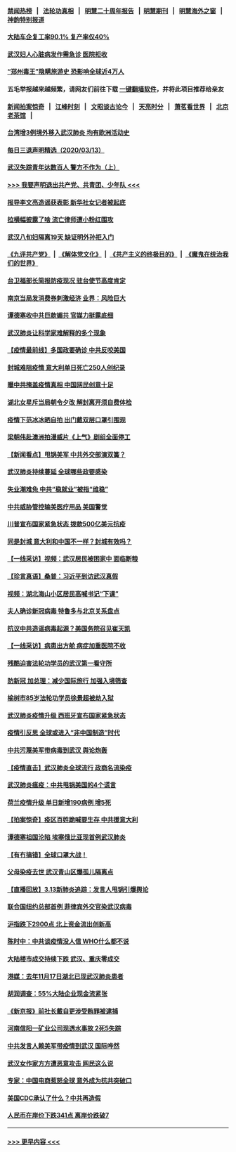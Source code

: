 #### [禁闻热榜](热点新闻.md?=0)  &nbsp;&nbsp;|&nbsp;&nbsp; [法轮功真相](https://github.com/gfw-breaker/truth/blob/master/README.md?=0) &nbsp;&nbsp;|&nbsp;&nbsp; [明慧二十周年报告](https://github.com/gfw-breaker/mh-reports/blob/master/README.md?=0) &nbsp;&nbsp;|&nbsp;&nbsp;[明慧期刊](https://github.com/gfw-breaker/mh-qikan) &nbsp;&nbsp;|&nbsp;&nbsp; [明慧海外之窗](https://github.com/gfw-breaker/mh-news/blob/master/README.md?=0) &nbsp;&nbsp;|&nbsp;&nbsp; [神韵特别报道](https://github.com/gfw-breaker/mh-news/blob/master/shenyun.md?=0)
#### [大陆车企复工率90.1% 复产率仅40%](../pages/nsc413/n11939936.md?t=03142002) 
#### [武汉妇人心脏病发作需急诊 医院拒收](../pages/nsc413/n11939919.md?t=03142002) 
#### [“郑州毒王”隐瞒旅游史 恐影响全球近4万人](../pages/nsc413/n11940024.md?t=03142002) 
#### 五毛举报越来越频繁，请网友们前往下载 [一键翻墙软件](https://github.com/gfw-breaker/ssr-accounts)，并将此项目推荐给亲友
#### [新闻拍案惊奇](https://github.com/gfw-breaker/banned-news/blob/master/pages/link4.md) &nbsp;&nbsp;|&nbsp;&nbsp; [江峰时刻](https://github.com/gfw-breaker/banned-news/blob/master/pages/link4.md) &nbsp;&nbsp;|&nbsp;&nbsp; [文昭谈古论今](https://github.com/gfw-breaker/banned-news/blob/master/pages/link4.md) &nbsp;&nbsp;|&nbsp;&nbsp; [天亮时分](https://github.com/gfw-breaker/banned-news/blob/master/pages/link4.md) &nbsp;&nbsp;|&nbsp;&nbsp; [萧茗看世界](https://github.com/gfw-breaker/banned-news/blob/master/pages/link4.md) &nbsp;&nbsp;|&nbsp;&nbsp; [北京老茶馆](https://github.com/gfw-breaker/banned-news/blob/master/pages/link4.md) &nbsp;&nbsp;|&nbsp;&nbsp; 
#### [台湾增3例境外移入武汉肺炎 均有欧洲活动史](../pages/nsc413/n11939939.md?t=03142002) 
#### [每日三退声明精选（2020/03/13）](../pages/nsc413/n11940013.md?t=03142002) 
#### [武汉失踪青年达数百人 警方不作为（上）](../pages/nsc413/n11939304.md?t=03142002) 
#### [>>> 我要声明退出共产党、共青团、少年队 <<<](https://github.com/begood0513/goodnews/blob/master/quit/letter.md) 
#### [报导李文亮造谣获表彰 新华社女记者被起底](../pages/nsc413/n11939689.md?t=03142002) 
#### [拉横幅披露了啥 流亡律师遭小粉红围攻](../pages/nsc413/n11939635.md?t=03142002) 
#### [武汉八旬妇隔离19天 缺证明外孙拒入门](../pages/nsc413/n11939610.md?t=03142002) 
#### [《九评共产党》](https://github.com/begood0513/9ping.md/blob/master/README.md) &nbsp;|&nbsp; [《解体党文化》](../../../../jtdwh.md/blob/master/README.md)  &nbsp;|&nbsp; [《共产主义的终极目的》](../../../../gczydzjmd.md/blob/master/README.md) &nbsp;|&nbsp; [《魔鬼在统治我们的世界》](../../../../mgztzwmdsj.md/blob/master/README.md) 
#### [台卫福部长简报防疫现况 驻台使节高度肯定](../pages/nsc413/n11939596.md?t=03142002) 
#### [南京当局发消费券刺激经济 业界：风险巨大](../pages/nsc413/n11939302.md?t=03142002) 
#### [谭德塞收中共巨款媚共 官媒力挺露底细](../pages/nsc413/n11939007.md?t=03142002) 
#### [武汉肺炎让科学家难解释的多个现象](../pages/nsc413/n11938553.md?t=03142002) 
#### [【疫情最前线】多国政要确诊 中共反咬美国](../pages/nsc413/n11938734.md?t=03142002) 
#### [封城难阻疫情 意大利单日死亡250人创纪录](../pages/nsc413/n11939185.md?t=03142002) 
#### [曝中共掩盖疫情真相 中国网民创意十足](../pages/nsc413/n11939039.md?t=03142002) 
#### [湖北女星斥当局朝令夕改 解封离开须自费体检](../pages/nsc413/n11938864.md?t=03142002) 
#### [疫情下范冰冰晒自拍 出门戴双层口罩引围观](../pages/nsc413/n11938952.md?t=03142002) 
#### [梁朝伟赴澳洲拍漫威片《上气》剧组全面停工](../pages/nsc413/n11938685.md?t=03142002) 
#### [【新闻看点】甩锅美军 中共外交部演双簧？](../pages/nsc413/n11938828.md?t=03142002) 
#### [武汉肺炎持续蔓延 全球哪些政要感染](../pages/nsc413/n11938672.md?t=03142002) 
#### [失业潮难免 中共“稳就业”被指“维稳”](../pages/nsc413/n11938974.md?t=03142002) 
#### [中共威胁管控输美医疗用品 美国警觉](../pages/nsc413/n11938602.md?t=03142002) 
#### [川普宣布国家紧急状态 拨款500亿美元抗疫](../pages/nsc413/n11939032.md?t=03142002) 
#### [同是封城 意大利和中国不一样？封城有效吗？](../pages/nsc413/n11938855.md?t=03142002) 
#### [【一线采访】视频：武汉居民被困家中 面临断粮](../pages/nsc413/n11938946.md?t=03142002) 
#### [【珍言真语】桑普：习近平到访武汉真假](../pages/nsc413/n11938896.md?t=03142002) 
#### [视频：湖北海山小区居民高喊书记“下课”](../pages/nsc413/n11938914.md?t=03142002) 
#### [夫人确诊新冠病毒 特鲁多与北京关系盘点](../pages/nsc413/n11938748.md?t=03142002) 
#### [抗议中共造谣病毒起源？美国务院召见崔天凯](../pages/nsc413/n11938747.md?t=03142002) 
#### [【一线采访】病患出方舱 病症加重医院不收](../pages/nsc413/n11938627.md?t=03142002) 
#### [残酷迫害法轮功学员的武汉第一看守所](../pages/nsc413/n11935225.md?t=03142002) 
#### [防新冠 加总理：减少国际旅行 加强入境筛查](../pages/nsc413/n11938771.md?t=03142002) 
#### [榆树市85岁法轮功学员徐景超被劫入狱](../pages/nsc413/n11937879.md?t=03142002) 
#### [武汉肺炎疫情升级 西班牙宣布国家紧急状态](../pages/nsc413/n11938701.md?t=03142002) 
#### [疫情引反思 全球或进入“非中国制造”时代](../pages/nsc413/n11938632.md?t=03142002) 
#### [中共污蔑美军带病毒到武汉 舆论炮轰](../pages/nsc413/n11938582.md?t=03142002) 
#### [【疫情直击】武汉肺炎全球流行 政商名流染疫](../pages/nsc413/n11938345.md?t=03142002) 
#### [武汉肺炎瘟疫：中共甩锅美国的4个谎言](../pages/nsc413/n11938370.md?t=03142002) 
#### [荷兰疫情升级 单日新增190病例 增5死](../pages/nsc413/n11938364.md?t=03142002) 
#### [【拍案惊奇】疫区百姓跪喊要生存 中共援意大利](../pages/nsc413/n11937193.md?t=03142002) 
#### [谭德塞祖国沦陷 埃塞俄比亚现首例武汉肺炎](../pages/nsc413/n11938415.md?t=03142002) 
#### [【有冇搞错】全球口罩大战！](../pages/nsc413/n11938472.md?t=03142002) 
#### [父母染疫去世 武汉青山区爆孤儿隔离点](../pages/nsc413/n11938032.md?t=03142002) 
#### [【直播回放】3.13新肺炎追踪：发言人甩锅引爆舆论](../pages/nsc413/n11938042.md?t=03142002) 
#### [联合国纽约总部首例 菲律宾外交官染武汉病毒](../pages/nsc413/n11937995.md?t=03142002) 
#### [沪指跌下2900点 北上资金流出创新高](../pages/nsc413/n11937855.md?t=03142002) 
#### [陈时中：中共谈疫情没人信 WHO什么都不说](../pages/nsc413/n11937929.md?t=03142002) 
#### [大陆楼市成交持续下跌 武汉、重庆零成交](../pages/nsc413/n11937577.md?t=03142002) 
#### [港媒：去年11月17日湖北已现武汉肺炎患者](../pages/nsc413/n11937669.md?t=03142002) 
#### [胡润调查：55%大陆企业现金流紧张](../pages/nsc413/n11937107.md?t=03142002) 
#### [《新京报》前社长戴自更涉受贿罪被逮捕](../pages/nsc413/n11937422.md?t=03142002) 
#### [河南信阳一矿业公司现透水事故 2死5失踪](../pages/nsc413/n11937442.md?t=03142002) 
#### [中共发言人赖美军带疫情到武汉 国际哗然](../pages/nsc413/n11936484.md?t=03142002) 
#### [武汉女作家方方遭恶意攻击 网民这么说](../pages/nsc413/n11937048.md?t=03142002) 
#### [专家：中国电商惹怒全球 意外成为抗共突破口](../pages/nsc413/n11937116.md?t=03142002) 
#### [美国CDC承认了什么？中共再造假](../pages/nsc413/n11936666.md?t=03142002) 
#### [人民币在岸价下跌341点 离岸价跌破7](../pages/nsc413/n11936779.md?t=03142002) 

----
#### [ >>> 更早内容 <<< ](../indexes/nsc413-earlier.md)
